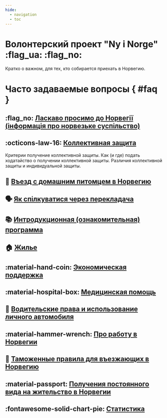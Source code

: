 ```yaml
---
hide:
  - navigation
  - toc
---
```


# **Волонтерский проект "Ny i Norge"** :flag_ua: :flag_no: 
Кратко о важном, для тех, кто собирается приехать в Норвегию.

# Часто задаваемые вопросы { #faq }

## :flag_no: [Ласкаво просимо до Норвегії (інформація про норвезьке суспільство)](https://www.imdi.no/globalassets/illustrasjoner/ukraina/information-about-norwegian-society-2022---ukrainsk0822.pdf)

## :octicons-law-16: [Коллективная защита](kollektiv-beskyttelse.md)
Критерии получение коллективной защиты. Как (и где) подать ходатайство о получении коллективной защиты. Различия коллективной защиты и индивидуальной защиты.

## :guide_dog: [Въезд с домашним питомцем в Норвегию](kjaeledyr.md)

## :speaking_head: [Як спілкуватися через перекладача](https://www.imdi.no/globalassets/illustrasjoner/ukraina/a-fore-en-samtale-via-tolk_ukrainsk.pdf)

## :books: [Интродукционная (ознакомительная) программа](introduksjonsprogram.md)

## :house: [Жилье](bolig.md)

## :material-hand-coin: [Экономическая поддержка](stotte.md)

## :material-hospital-box: [Медицинская помощь](helsehjelp.md)

## :red_car: [Водительские права и использование личного автомобиля](forerkort-og-bil.md)

## :material-hammer-wrench: [Про работу в Норвегии](jobb.md)

## :customs: [Таможенные правила для въезжающих в Норвегию](toll.md)

## :material-passport: [Получения постоянного вида на жительство в Норвегии](permanent-oppholdstillatelse.md)

## :fontawesome-solid-chart-pie: [Статистика](statistikk.md)
